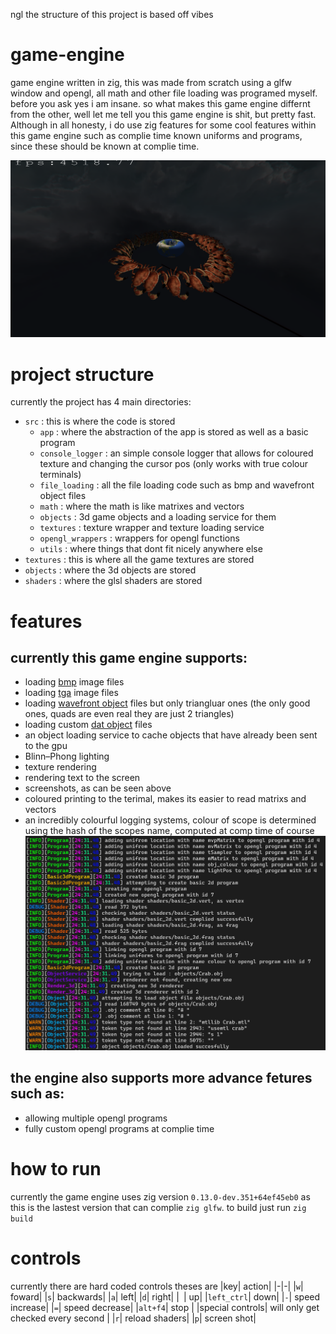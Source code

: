 ngl the structure of this project is based off vibes
# game-engine
game engine written in zig, this was made from scratch using a glfw window and opengl, all math and other file loading was programed myself. before you ask yes i am insane. so what makes this game engine differnt from the other, well let me tell you this game engine is shit, but pretty fast. Although in all honesty, i do use zig features for some cool features within this game engine such as complie time known uniforms and programs, since these should be known at complie time.

![image form the game engine](res/screenshot.png)


# project structure

currently the project has 4 main directories:
- `src` : this is where the code is stored
    - `app` : where the abstraction of the app is stored as well as a basic program
    - `console_logger` : an simple console logger that allows for coloured texture and changing the cursor pos (only works with true colour terminals)
    - `file_loading` : all the file loading code such as bmp and wavefront object files
    - `math` : where the math is like matrixes and vectors
    - `objects` : 3d game objects and a loading service for them
    - `textures` : texture wrapper and texture loading service
    - `opengl_wrappers` : wrappers for opengl functions
    - `utils` : where things that dont fit nicely anywhere else
- `textures` : this is where all the game textures are stored
- `objects` : where the 3d objects are stored
- `shaders` : where the glsl shaders are stored

# features
## currently this game engine supports:
- loading [bmp](https://www.ece.ualberta.ca/~elliott/ee552/studentAppNotes/2003_w/misc/bmp_file_format/bmp_file_format.htm) image files
- loading [tga](https://docs.fileformat.com/image/tga/) image files
- loading [wavefront object](https://en.wikipedia.org/wiki/Wavefront_.obj_file) files but only triangluar ones (the only good ones, quads are even real they are just 2 triangles)
- loading custom [dat object](https://books.google.com.br/books/about/Computer_graphics_for_Java_programmers.html?id=vY5RAAAAMAAJ&redir_esc=y) files
- an object loading service to cache objects that have already been sent to the gpu
- Blinn–Phong lighting
- texture rendering
- rendering text to the screen
- screenshots, as can be seen above
- coloured printing to the terimal, makes its easier to read matrixs and vectors
- an incredibly colourful logging systems, colour of scope is determined using the hash of the scopes name, computed at comp time of course
![alt text](res/image.png)

## the engine also supports more advance fetures such as:
- allowing multiple opengl programs
- fully custom opengl programs at complie time

# how to run
currently the game engine uses zig version `0.13.0-dev.351+64ef45eb0` as this is the lastest version that can complie `zig glfw`.
to build just run `zig build`

# controls
currently there are hard coded controls theses are
|key| action|
|-|-|
|`w`| foward|
|`s`| backwards|
|`a`| left|
|`d`| right|
|` `| up|
|`left_ctrl`| down|
|`-`| speed increase|
|`=`| speed decrease|
|`alt+f4`| stop |
|special controls| will only get checked every second |
|`r`| reload shaders|
|`p`| screen shot|
